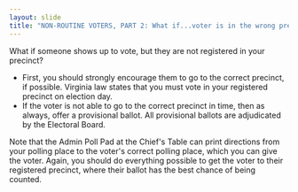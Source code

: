 ```yaml
---
layout: slide
title: "NON-ROUTINE VOTERS, PART 2: What if...voter is in the wrong precinct?"
---
```


What if someone shows up to vote, but they are not registered in your precinct?

-   First, you should strongly encourage them to go to the correct precinct, if possible. Virginia law states that you must vote in your registered precinct on election day.
-   If the voter is not able to go to the correct precinct in time, then as always, offer a provisional ballot. All provisional ballots are adjudicated by the Electoral Board.

Note that the Admin Poll Pad at the Chief's Table can print directions from your polling place to the voter's correct polling place, which you can give the voter. Again, you should do everything possible to get the voter to their registered precinct, where their ballot has the best chance of being counted.